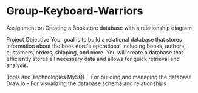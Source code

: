 # Group-Keyboard-Warriors
Assignment on Creating a Bookstore database with a relationship diagram

Project Objective
Your goal is to build a relational database that stores information about the bookstore's operations, including books, authors, customers, orders, shipping, and more. You will create a database that efficiently stores all necessary data and allows for quick retrieval and analysis.

Tools and Technologies
MySQL - For building and managing the database
Draw.io - For visualizing the database schema and relationships






